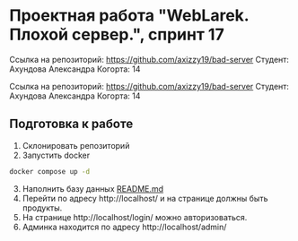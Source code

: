 # Проектная работа "WebLarek. Плохой сервер.", спринт 17
Ссылка на репозиторий: https://github.com/axizzy19/bad-server
Студент: Ахундова Александра
Когорта: 14


Ссылка на репозиторий: https://github.com/axizzy19/bad-server
Студент: Ахундова Александра
Когорта: 14

## Подготовка к работе
1. Склонировать репозиторий
2. Запустить docker
```bash
docker compose up -d
```
3. Наполнить базу данных
[README.md](.dump%2FREADME.md)
4. Перейти по адресу http://localhost/ и на странице должны быть продукты.
5. На странице http://localhost/login/ можно авторизоваться.
6. Админка находится по адресу http://localhost/admin/

